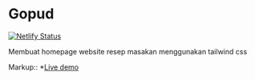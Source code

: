 # Gopud
[![Netlify Status](https://api.netlify.com/api/v1/badges/fb23cbd8-6a13-42e7-b391-0e60715da1ca/deploy-status)](https://app.netlify.com/sites/wonderful-kare-260c37/deploys)

Membuat homepage website resep masakan menggunakan tailwind css

Markup:: *<a href="https://wonderful-kare-260c37.netlify.app/" rel="nofollow">Live demo</a>
